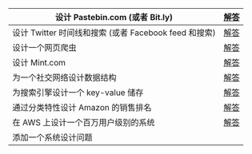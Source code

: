 | 设计 Pastebin.com (或者 Bit.ly)                       | [解答](https://github.com/donnemartin/system-design-primer/blob/master/solutions/system_design/pastebin/README-zh-Hans.md) |
| ----------------------------------------------------- | ------------------------------------------------------------ |
| 设计 Twitter 时间线和搜索 (或者 Facebook feed 和搜索) | [解答](https://github.com/donnemartin/system-design-primer/blob/master/solutions/system_design/twitter/README.md) |
| 设计一个网页爬虫                                      | [解答](https://github.com/donnemartin/system-design-primer/blob/master/solutions/system_design/web_crawler/README.md) |
| 设计 Mint.com                                         | [解答](https://github.com/donnemartin/system-design-primer/blob/master/solutions/system_design/mint/README.md) |
| 为一个社交网络设计数据结构                            | [解答](https://github.com/donnemartin/system-design-primer/blob/master/solutions/system_design/social_graph/README.md) |
| 为搜索引擎设计一个 key-value 储存                     | [解答](https://github.com/donnemartin/system-design-primer/blob/master/solutions/system_design/query_cache/README.md) |
| 通过分类特性设计 Amazon 的销售排名                    | [解答](https://github.com/donnemartin/system-design-primer/blob/master/solutions/system_design/sales_rank/README.md) |
| 在 AWS 上设计一个百万用户级别的系统                   | [解答](https://github.com/donnemartin/system-design-primer/blob/master/solutions/system_design/scaling_aws/README.md) |
| 添加一个系统设计问题                                  |                                                              |